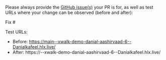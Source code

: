 Please always provide the [GitHub issue(s)](../issues) your PR is for, as well as test URLs where your change can be observed (before and after):

Fix #<gh-issue-id>

Test URLs:
- Before: https://main--xwalk-demo-danial-aashirvaad-6--Danialkafeel.hlx.live/
- After: https://<branch>--xwalk-demo-danial-aashirvaad-6--Danialkafeel.hlx.live/
